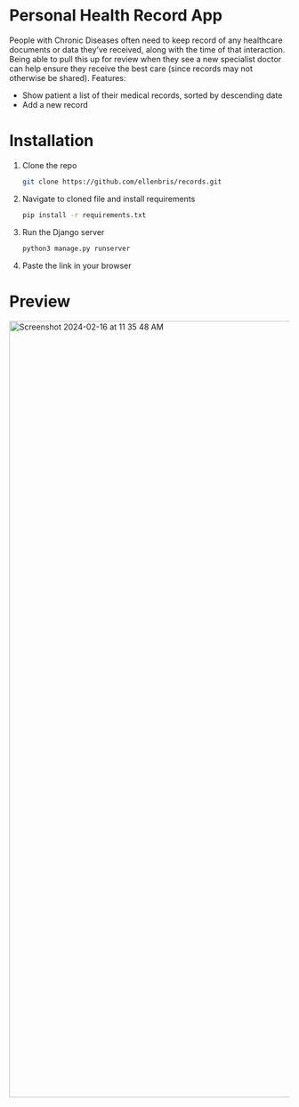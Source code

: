 # Personal Health Record App
People with Chronic Diseases often need to keep record of any healthcare documents or data they’ve received, along with the time of that interaction. Being able to pull this up for review when they see a new specialist doctor can help ensure they receive the best care (since records may not otherwise be shared).
Features: 
- Show patient a list of their medical records, sorted by descending date
- Add a new record
# Installation
1. Clone the repo
   ```sh
   git clone https://github.com/ellenbris/records.git
   ```
2. Navigate to cloned file and install requirements
   ```sh
   pip install -r requirements.txt
   ```
3. Run the Django server
   ```sh
   python3 manage.py runserver
   ```
4. Paste the link in your browser

# Preview
<img width="1395" alt="Screenshot 2024-02-16 at 11 35 48 AM" src="https://github.com/ellenbris/records/assets/160260145/791e386f-60b0-4907-921c-7efb08cd4cbe">
